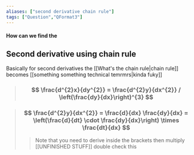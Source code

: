 ```yaml
---
aliases: ["second derivative chain rule"]
tags: ["Question","QFormat3"]
---
```


#### How can we find the
## Second derivative using chain rule
Basically for second derivatives the [[What's the chain rule|chain rule]] becomes [[something something technical temrmrs|kinda fuky]]
> ### $$ \frac{d^{2}x}{dy^{2}} = \frac{d^{2}y}{dx^{2}} / \left(\frac{dy}{dx}\right)^{3} $$ 

> ### $$ \frac{d^{2}y}{dx^{2}} = \frac{d}{dx} \frac{dy}{dx} = \left(\frac{d}{dt} \cdot \frac{dy}{dx}\right) \times \frac{dt}{dx} $$ 
>> Note that you need to derive inside the brackets then multiply
>> [[UNFINISHED STUFF]] double check this